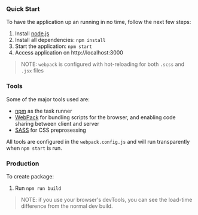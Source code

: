 ### Quick Start

To have the application up an running in no time, follow the next few steps:

1. Install [node.js](http://nodejs.org/)
2. Install all dependencies: `npm install`
3. Start the application: `npm start`
3. Access application on http://localhost:3000

> NOTE: `webpack` is configured with hot-reloading for both `.scss` and `.jsx` files

### Tools
Some of the major tools used are:

* [npm](http://npmjs.io/) as the task runner
* [WebPack](https://webpack.github.io/) for bundling scripts for the browser, and enabling code sharing between client and server
* [SASS](http://sass-lang.com/) for CSS preprosessing

All tools are configured in the `webpack.config.js` and will run transparently when `npm start` is run.

### Production
To create package:

1. Run `npm run build`

> NOTE: if you use your browser's devTools, you can see the load-time difference from the normal dev build.